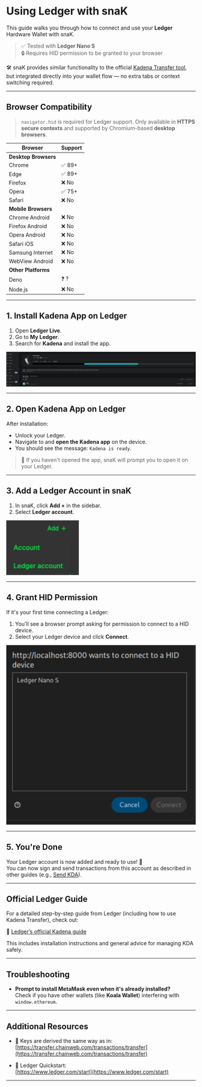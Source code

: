 # Using Ledger with snaK

This guide walks you through how to connect and use your **Ledger** Hardware Wallet with snaK.


> ✅ Tested with **Ledger Nano S**  
> 🔒 Requires HID permission to be granted to your browser

🛠️ snaK provides similar functionality to the official [Kadena Transfer tool](https://transfer.chainweb.com), but integrated directly into your wallet flow — no extra tabs or context switching required.

---

## Browser Compatibility

> `navigator.hid` is required for Ledger support. Only available in **HTTPS secure contexts** and supported by Chromium-based **desktop browsers**.

| Browser             | Support |
|---------------------|---------|
| **Desktop Browsers**|         |
| Chrome              | ✅ 89+  |
| Edge                | ✅ 89+  |
| Firefox             | ❌ No   |
| Opera               | ✅ 75+  |
| Safari              | ❌ No   |
| **Mobile Browsers** |         |
| Chrome Android      | ❌ No   |
| Firefox Android     | ❌ No   |
| Opera Android       | ❌ No   |
| Safari iOS          | ❌ No   |
| Samsung Internet    | ❌ No   |
| WebView Android     | ❌ No   |
| **Other Platforms** |         |
| Deno                | ❓ ?    |
| Node.js             | ❌ No   |


---

## 1. Install Kadena App on Ledger

1. Open **Ledger Live**.
2. Go to **My Ledger**.
3. Search for **Kadena** and install the app.

![Ledger Live with Kadena installed](../images/ledger-live-kadena.png)

---

## 2. Open Kadena App on Ledger

After installation:

- Unlock your Ledger.
- Navigate to and **open the Kadena app** on the device.
- You should see the message: `Kadena is ready`.

> 📌 If you haven't opened the app, snaK will prompt you to open it on your Ledger.

---

## 3. Add a Ledger Account in snaK

1. In snaK, click **Add +** in the sidebar.
2. Select **Ledger account**.

![Add Ledger Account](../images/add-ledger-account.png)

---

## 4. Grant HID Permission

If it's your first time connecting a Ledger:

1. You’ll see a browser prompt asking for permission to connect to a HID device.
2. Select your Ledger device and click **Connect**.

![Connect to HID Device](../images/hid-device-request.png)

---

## 5. You're Done

Your Ledger account is now added and ready to use! 🎉  
You can now sign and send transactions from this account as described in other guides (e.g., [Send KDA](./send-kda.md)).

---

## Official Ledger Guide

For a detailed step-by-step guide from Ledger (including how to use Kadena Transfer), check out:

📄 [Ledger’s official Kadena guide](https://support.ledger.com/article/7415959614109-zd?redirect=false)

This includes installation instructions and general advice for managing KDA safely.

---

## Troubleshooting

- **Prompt to install MetaMask even when it's already installed?**  
  Check if you have other wallets (like **Koala Wallet**) interfering with `window.ethereum`.

---

## Additional Resources

- 🔑 Keys are derived the same way as in:  
  [https://transfer.chainweb.com/transactions/transfer](https://transfer.chainweb.com/transactions/transfer)

- 🧭 Ledger Quickstart:  
  [https://www.ledger.com/start](https://www.ledger.com/start)

---

